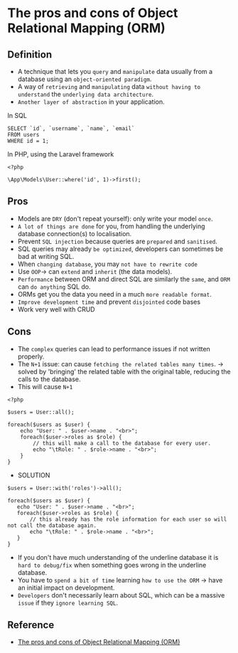 # The pros and cons of Object Relational Mapping (ORM)
## Definition
- A technique that lets you `query` and `manipulate` data usually from a database using an `object-oriented paradigm`.
- A way of `retrieving` and `manipulating` data `without having to understand` the `underlying data architecture`.
- `Another layer of abstraction` in your application.

In SQL
```
SELECT `id`, `username`, `name`, `email`
FROM users
WHERE id = 1;
```
In PHP, using the Laravel framework
```
<?php
 
\App\Models\User::where('id', 1)->first();
```
## Pros
- Models are `DRY` (don't repeat yourself): only write your model `once`.
- `A lot of things are done` for you, from handling the underlying database connection(s) to localisation.
- Prevent `SQL injection` because queries are `prepared` and `sanitised`.
- SQL queries may already `be optimized`, developers can sometimes be bad at writing SQL.
- When `changing database`, you may `not have to rewrite code`
- Use `OOP`-> can `extend` and `inherit` (the data models).
- `Performance` between ORM and direct SQL are similarly the `same`, and `ORM` can `do anything` SQL do.
- ORMs get you the data you need in a much `more readable format`.
- `Improve development time` and prevent `disjointed` code bases
- Work very well with CRUD
## Cons
- The `complex` queries can lead to performance issues if not written properly.
- The `N+1` issue: can cause `fetching the related tables many times`. -> solved by 'bringing' the related table with the original table, reducing the calls to the database.
- This will cause `N+1`
```
<?php
 
$users = User::all();
 
foreach($users as $user) {
    echo "User: " . $user->name . "<br>";
    foreach($user->roles as $role) {
        // this will make a call to the database for every user.
        echo "\tRole: " . $role->name . "<br>";
    }
}
 ```
- SOLUTION
 ```
$users = User::with('roles')->all();
 
foreach($users as $user) {
    echo "User: " . $user->name . "<br>";
    foreach($user->roles as $role) {
        // this already has the role information for each user so will not call the database again.
        echo "\tRole: " . $role->name . "<br>";
    }
}
```
- If you don't have much understanding of the underline database it is `hard to debug/fix` when something goes wrong in the underline database.
- You have to `spend a bit of time` learning `how to use the ORM` -> have an initial impact on development.
- `Developers` don't necessarily learn about SQL, which can be a massive `issue` if they `ignore learning SQL`.

## Reference
- [The pros and cons of Object Relational Mapping (ORM)
](https://midnite.uk/blog/the-pros-and-cons-of-object-relational-mapping-orm)
